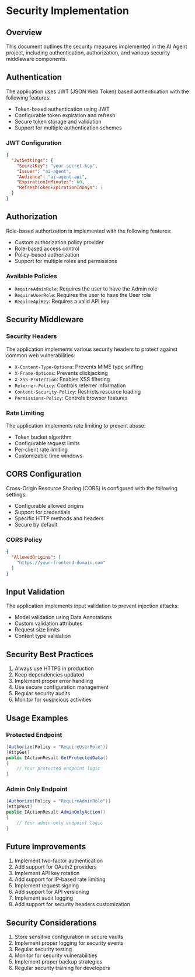 # Security Implementation

## Overview
This document outlines the security measures implemented in the AI Agent project, including authentication, authorization, and various security middleware components.

## Authentication
The application uses JWT (JSON Web Token) based authentication with the following features:
- Token-based authentication using JWT
- Configurable token expiration and refresh
- Secure token storage and validation
- Support for multiple authentication schemes

### JWT Configuration
```json
{
  "JwtSettings": {
    "SecretKey": "your-secret-key",
    "Issuer": "ai-agent",
    "Audience": "ai-agent-api",
    "ExpirationInMinutes": 60,
    "RefreshTokenExpirationInDays": 7
  }
}
```

## Authorization
Role-based authorization is implemented with the following features:
- Custom authorization policy provider
- Role-based access control
- Policy-based authorization
- Support for multiple roles and permissions

### Available Policies
- `RequireAdminRole`: Requires the user to have the Admin role
- `RequireUserRole`: Requires the user to have the User role
- `RequireApiKey`: Requires a valid API key

## Security Middleware

### Security Headers
The application implements various security headers to protect against common web vulnerabilities:
- `X-Content-Type-Options`: Prevents MIME type sniffing
- `X-Frame-Options`: Prevents clickjacking
- `X-XSS-Protection`: Enables XSS filtering
- `Referrer-Policy`: Controls referrer information
- `Content-Security-Policy`: Restricts resource loading
- `Permissions-Policy`: Controls browser features

### Rate Limiting
The application implements rate limiting to prevent abuse:
- Token bucket algorithm
- Configurable request limits
- Per-client rate limiting
- Customizable time windows

## CORS Configuration
Cross-Origin Resource Sharing (CORS) is configured with the following settings:
- Configurable allowed origins
- Support for credentials
- Specific HTTP methods and headers
- Secure by default

### CORS Policy
```json
{
  "AllowedOrigins": [
    "https://your-frontend-domain.com"
  ]
}
```

## Input Validation
The application implements input validation to prevent injection attacks:
- Model validation using Data Annotations
- Custom validation attributes
- Request size limits
- Content type validation

## Security Best Practices
1. Always use HTTPS in production
2. Keep dependencies updated
3. Implement proper error handling
4. Use secure configuration management
5. Regular security audits
6. Monitor for suspicious activities

## Usage Examples

### Protected Endpoint
```csharp
[Authorize(Policy = "RequireUserRole")]
[HttpGet]
public IActionResult GetProtectedData()
{
    // Your protected endpoint logic
}
```

### Admin Only Endpoint
```csharp
[Authorize(Policy = "RequireAdminRole")]
[HttpPost]
public IActionResult AdminOnlyAction()
{
    // Your admin-only endpoint logic
}
```

## Future Improvements
1. Implement two-factor authentication
2. Add support for OAuth2 providers
3. Implement API key rotation
4. Add support for IP-based rate limiting
5. Implement request signing
6. Add support for API versioning
7. Implement audit logging
8. Add support for security headers customization

## Security Considerations
1. Store sensitive configuration in secure vaults
2. Implement proper logging for security events
3. Regular security testing
4. Monitor for security vulnerabilities
5. Implement proper backup strategies
6. Regular security training for developers 